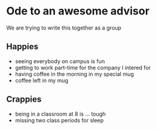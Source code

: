 # Ode to an awesome advisor
We are trying to write this together as a group


## Happies

- seeing everybody on campus is fun
- getting to work part-time for the company I intered for
- having coffee in the morning in my special mug
- coffee left in my mug

## Crappies

- being in a classroom at 8 is ... tough
- missing two class periods for sleep
